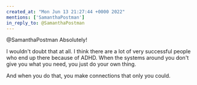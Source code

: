 ```yaml
---
created_at: "Mon Jun 13 21:27:44 +0000 2022"
mentions: ['SamanthaPostman']
in_reply_to: @SamanthaPostman
---
```


@SamanthaPostman Absolutely!

I wouldn't doubt that at all. I think there are a lot of very successful people who end up there because of ADHD. When the systems around you don't give you what you need, you just do your own thing.

And when you do that, you make connections that only you could.